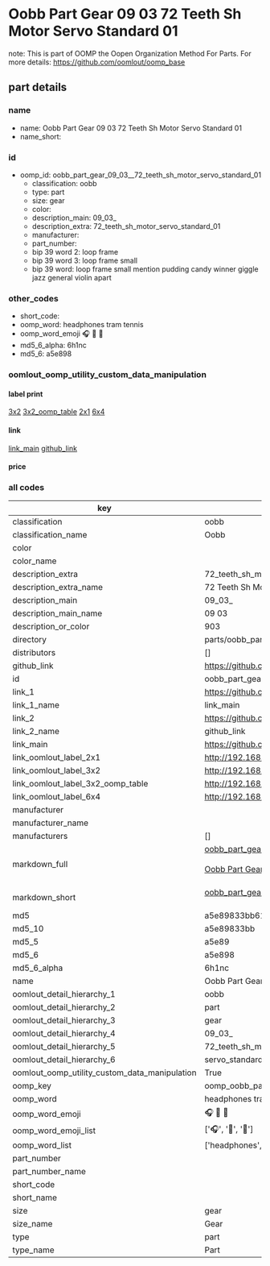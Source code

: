 # Oobb Part Gear 09 03  72 Teeth Sh Motor Servo Standard 01  

note: This is part of OOMP the Oopen Organization Method For Parts. For more details: https://github.com/oomlout/oomp_base

##  part details





### name
* name: Oobb Part Gear 09 03  72 Teeth Sh Motor Servo Standard 01
* name_short: 
### id
* oomp_id: oobb_part_gear_09_03__72_teeth_sh_motor_servo_standard_01
  * classification: oobb
  * type: part
  * size: gear
  * color: 
  * description_main: 09_03_
  * description_extra: 72_teeth_sh_motor_servo_standard_01
  * manufacturer: 
  * part_number: 
  * bip 39 word 2: loop frame
  * bip 39 word 3: loop frame small
  * bip 39 word: loop frame small mention pudding candy winner giggle jazz general violin apart

### other_codes
* short_code: 
* oomp_word: headphones tram tennis
* oomp_word_emoji :headphones: :tram: :tennis:
* md5_6_alpha: 6h1nc
* md5_6: a5e898






### oomlout_oomp_utility_custom_data_manipulation
#### label print
[3x2](http://192.168.1.245:1112/?label=oomp%206h1nc)
[3x2_oomp_table](http://192.168.1.107:1112/?label=oomp%206h1nc)
[2x1](http://192.168.1.242:1112/?label=oomp%206h1nc)
[6x4](http://192.168.1.55:1112/?label=oomp%206h1nc)    

#### link

[link_main](https://github.com/oomlout/oomlout_oomp_current_version_messy/tree/main/parts/oobb_part_gear_09_03__72_teeth_sh_motor_servo_standard_01) [github_link](https://github.com/oomlout/oomlout_oomp_part_src/tree/main/parts/oobb_part_gear_09_03__72_teeth_sh_motor_servo_standard_01)                             

#### price







### all codes 
| key | value |  
| --- | --- |  
| classification | oobb |  
| classification_name | Oobb |  
| color |  |  
| color_name |  |  
| description_extra | 72_teeth_sh_motor_servo_standard_01 |  
| description_extra_name | 72 Teeth Sh Motor Servo Standard 01 |  
| description_main | 09_03_ |  
| description_main_name | 09 03  |  
| description_or_color | 903 |  
| directory | parts/oobb_part_gear_09_03__72_teeth_sh_motor_servo_standard_01 |  
| distributors | [] |  
| github_link | https://github.com/oomlout/oomlout_oomp_part_src/tree/main/parts/oobb_part_gear_09_03__72_teeth_sh_motor_servo_standard_01 |  
| id | oobb_part_gear_09_03__72_teeth_sh_motor_servo_standard_01 |  
| link_1 | https://github.com/oomlout/oomlout_oomp_current_version_messy/tree/main/parts/oobb_part_gear_09_03__72_teeth_sh_motor_servo_standard_01 |  
| link_1_name | link_main |  
| link_2 | https://github.com/oomlout/oomlout_oomp_part_src/tree/main/parts/oobb_part_gear_09_03__72_teeth_sh_motor_servo_standard_01 |  
| link_2_name | github_link |  
| link_main | https://github.com/oomlout/oomlout_oomp_current_version_messy/tree/main/parts/oobb_part_gear_09_03__72_teeth_sh_motor_servo_standard_01 |  
| link_oomlout_label_2x1 | http://192.168.1.242:1112/?label=oomp%206h1nc |  
| link_oomlout_label_3x2 | http://192.168.1.245:1112/?label=oomp%206h1nc |  
| link_oomlout_label_3x2_oomp_table | http://192.168.1.107:1112/?label=oomp%206h1nc |  
| link_oomlout_label_6x4 | http://192.168.1.55:1112/?label=oomp%206h1nc |  
| manufacturer |  |  
| manufacturer_name |  |  
| manufacturers | [] |  
| markdown_full | [oobb_part_gear_09_03__72_teeth_sh_motor_servo_standard_01](https://github.com/oomlout/oomlout_oomp_current_version_messy/tree/main/parts/oobb_part_gear_09_03__72_teeth_sh_motor_servo_standard_01)<br>[](https://github.com/oomlout/oomlout_oomp_current_version_messy/tree/main/parts/oobb_part_gear_09_03__72_teeth_sh_motor_servo_standard_01)<br>[Oobb Part Gear 09 03  72 Teeth Sh Motor Servo Standard 01](https://github.com/oomlout/oomlout_oomp_current_version_messy/tree/main/parts/oobb_part_gear_09_03__72_teeth_sh_motor_servo_standard_01)<br><br> |  
| markdown_short | [oobb_part_gear_09_03__72_teeth_sh_motor_servo_standard_01](https://github.com/oomlout/oomlout_oomp_current_version_messy/tree/main/parts/oobb_part_gear_09_03__72_teeth_sh_motor_servo_standard_01)<br><br> |  
| md5 | a5e89833bb61ff7c855698b198d7241f |  
| md5_10 | a5e89833bb |  
| md5_5 | a5e89 |  
| md5_6 | a5e898 |  
| md5_6_alpha | 6h1nc |  
| name | Oobb Part Gear 09 03  72 Teeth Sh Motor Servo Standard 01 |  
| oomlout_detail_hierarchy_1 | oobb |  
| oomlout_detail_hierarchy_2 | part |  
| oomlout_detail_hierarchy_3 | gear |  
| oomlout_detail_hierarchy_4 | 09_03_ |  
| oomlout_detail_hierarchy_5 | 72_teeth_sh_motor |  
| oomlout_detail_hierarchy_6 | servo_standard_01 |  
| oomlout_oomp_utility_custom_data_manipulation | True |  
| oomp_key | oomp_oobb_part_gear_09_03__72_teeth_sh_motor_servo_standard_01 |  
| oomp_word | headphones tram tennis |  
| oomp_word_emoji | :headphones: :tram: :tennis: |  
| oomp_word_emoji_list | [':headphones:', ':tram:', ':tennis:'] |  
| oomp_word_list | ['headphones', 'tram', 'tennis'] |  
| part_number |  |  
| part_number_name |  |  
| short_code |  |  
| short_name |  |  
| size | gear |  
| size_name | Gear |  
| type | part |  
| type_name | Part |  

